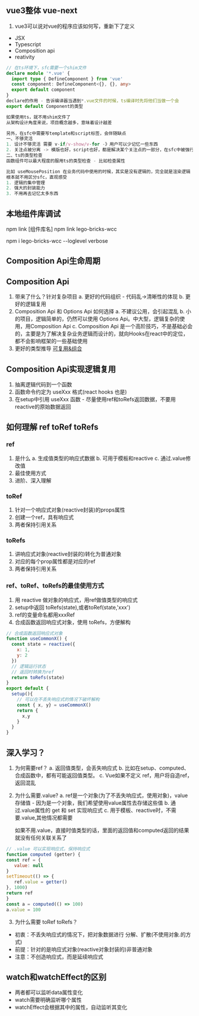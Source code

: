 ## vue3整体 vue-next
1. vue3可以说对vue的程序应该如何写，重新下了定义
* JSX 
* Typescript
* Composition api
* reativity
```ts
// 在ts环境下，sfc需要一个shim文件
declare module '*.vue' {
  import type { DefineComponent } from 'vue'
  const component: DefineComponent<{}, {}, any>
  export default component
}
declare的作用 - 告诉编译器当遇到*.vue文件的时候，ts编译时先将他们当做一个会
export default Component的类型

如果使用ts，就不用shim文件了
从架构设计角度来说，项目概念越多，意味着设计越差

另外，在sfc中需要写template和script标签，会伴随缺点
一、不够灵活
1. 设计不够灵活 需要 v-if/v-show/v-for -》用户可以少记忆一些东西
2. 关注点被分离 -> 模版也好，script也好，都是解决某个关注点的一部分，在sfc中被强行分离。可以思考一个两者都很长的场景
二、ts的类型检查
函数组件可以最大程度的服用ts的类型检查 - 比如检查属性

比如 useMousePosition 在业务代码中使用的时候，其实是没有逻辑的，完全就是渲染逻辑 
根本就不用区分sfc，直观感受
1. 逻辑的集中管理
2. 强大的封装能力
3. 不用再去记忆太多东西
```
## 本地组件库调试

<!-- 会在本地的node_modules下面链接到全局，在链接到项 -->
npm link [组件库名]
npm link lego-bricks-wcc

npm i lego-bricks-wcc --loglevel verbose

## Composition Api生命周期


## Composition Api
1. 带来了什么？针对复杂项目
   a. 更好的代码组织 - 代码乱->清晰性的体现
   b. 更好的逻辑复用
2. Composition Api 和 Options Api 如何选择 
   a. 不建议公用，会引起混乱
   b. 小的项目，逻辑简单的，仍然可以使用 Options Api。中大型，逻辑复杂的使用，用Composition Api
   c. Composition Api 是一个高阶技巧，不是基础必会的，主要是为了解决复杂业务逻辑而设计的，就向Hooks在react中的定位，都不会影响框架的一些基础使用
3. 更好的类型推导
[可复用&组合](https://v3.cn.vuejs.org/guide/composition-api-introduction.html#watch-%E5%93%8D%E5%BA%94%E5%BC%8F%E6%9B%B4%E6%94%B9)

## Composition Api实现逻辑复用
1. 抽离逻辑代码到一个函数
2. 函数命令约定为 useXxx 格式(react hooks 也是) 
3. 在setup中引用 useXxx 函数 - 尽量使用ref和toRefs返回数据，不要用 reactive的原始数据返回

## 如何理解 ref toRef toRefs

### ref
1. 是什么
   a. 生成值类型的响应式数据
   b. 可用于模板和reactive
   c. 通过.value修改值
2. 最佳使用方式
3. 进阶、深入理解

### toRef
1. 针对一个响应式对象(reactive封装)的props属性
2. 创建一个ref，具有响应式
3. 两者保持引用关系

### toRefs
1. 讲响应式对象(reactive封装的)转化为普通对象
2. 对应的每个prop属性都是对应的ref
3. 两者保持引用关系

### ref、toRef、toRefs的最佳使用方式
1. 用 reactive 做对象的响应式，用ref做值类型的响应式
2. setup中返回 toRefs(state),或者toRef(state,'xxx')
3. ref的变量命名都用xxxRef
4. 合成函数返回响应式对象，使用 toRefs，方便解构
```js
// 合成函数返回响应式对象
function useCommonX() {
  const state = reactive({
    x: 1,
    y: 2
  })
  // 逻辑运行状态
  // 返回时转换为ref
  return toRefs(state)
}
export default {
  setup(){
    // 可以在不丢失响应式的情况下破坏解构
    const { x, y} = useCommonX()
    return {
      x,y
    }
  }
}
```
## 深入学习？
1. 为何需要ref？
   a. 返回值类型，会丢失响应式
   b. 比如在setup、computed、合成函数中，都有可能返回值类型。
   c. Vue如果不定义 ref，用户将自造ref，返回混乱
2. 为什么需要.value?
   a. ref是一个对象(为了不丢失响应式，使用对象)，value存储值 - 因为是一个对象，我们希望使用value属性去存储这些值
   b. 通过.value属性的 get 和 set 实现响应式
   c. 用于模板、reactive时，不需要.value,其他情况都需要

   如果不用.value，直接时值类型的话，里面的返回值和computed返回的结果就没有任何关联关系了
```js
// .value 可以实现响应式，保持响应式
function computed (getter) {
const ref = {
   value: null
}
setTimeout(() => {
   ref.value = getter()
}, 1000)
return ref
}
const a = computed(() => 100)
a.value = 100
```
3. 为什么需要 toRef toRefs？
* 初衷：不丢失响应式的情况下，把对象数据进行 分解、扩散(不使用对象.的方式)
* 前提：针对的是响应式对象(reactive对象封装的)非普通对象
* 注意：不创造响应式，而是延续响应式

## watch和watchEffect的区别
* 两者都可以监听data属性变化
* watch需要明确监听哪个属性
* watchEffect会根据其中的属性，自动监听其变化


